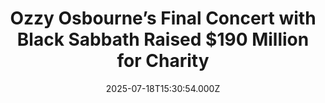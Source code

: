 ---
title: "Ozzy Osbourne’s Final Concert with Black Sabbath Raised $190 Million for Charity"
date: 2025-07-18T15:30:54.000Z
category: Human Kindness
externalLink: "https://www.goodnewsnetwork.org/ozzy-osbournes-final-concert-with-black-sabbath-raised-190-million-for-charity/"
image: ""
excerpt: "The Prince of Darkness made his official curtain call recently with a benefit concert for Parkinson’s research and children’s hospitals that raised a staggering $190 million. Featuring a star-studded lineup of heavy metal greats, and culminating in Black Sabbath’s final performance, the concert was livestreamed by millions around the world after tickets for the Birmingham […] The post Ozzy Osbourne’s…"
---